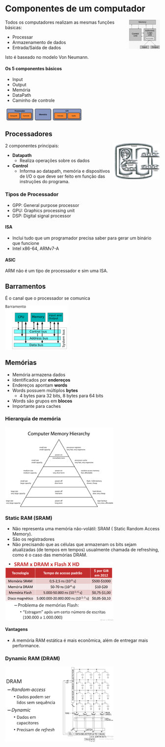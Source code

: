 # Componentes de um computador
<img src="../../img/processador.png" align="right" height=auto width=20%/>

Todos os computadores realizam as mesmas funções básicas: 
- Processar
- Armazenamento de dados
- Entrada/Saída de dados


Isto é baseado no modelo Von Neumann.

#### Os 5 componentes básicos 
- Input 
- Output 
- Memória 
- DataPath 
- Caminho de controle 

<img src="../../img/componentes_cpu.png" align="center" height=auto width=50%/>


## Processadores
<img src="../../img/pc.png" align="right" height=auto width=30%/>

2 componentes principais:
- **Datapath**
  - Realiza operações sobre os dados
- **Control**
  - Informa ao datapath, memória e dispositivos de I/O o que deve ser feito em função das instruções do programa.

### Tipos de Processador
- GPP: General purpose processor
- GPU: Graphics processing unit
- DSP: Digital signal processor

#### ISA
- Inclui tudo que um programador precisa saber para gerar um binário que funcione
- Intel x86-64, ARMv7-A

#### ASIC 
ARM não é um tipo de processador e sim uma ISA. 


## Barramentos
É o canal que o processador se comunica

<img src="../../img/barramento.png"  align="center" height=auto width=40%/>


## Memórias
- Memória armazena dados
- Identificados por **endereços**
- Endereços apontam **words**
- Words possuem múltiplos **bytes**
  - 4 bytes para 32 bits, 8 bytes para 64 bits
- Words são grupos em **blocos**
 - Importante para caches


### Hierarquia de memória
<img src="../../img/hierarquia_de_memoria.png" align="center" height=auto width=70%/>


### Static RAM (SRAM)
- Não representa uma memória não-volátil: SRAM ( Static Random Access Memory). 
- São os registradores 
- Não precisando que as células que armazenam os bits sejam atualizadas (de tempos em tempos) usualmente chamada de refreshing, como é o caso das memórias DRAM. 

<img src="../../img/sram_dram.png" align="center" height=auto width=70%/>

#### Vantagens 
- A memória RAM estática é mais econômica, além de entregar mais performance. 

### Dynamic RAM (DRAM)
<img src="../../img/dram.png" align="center" height=auto width=70%/>
